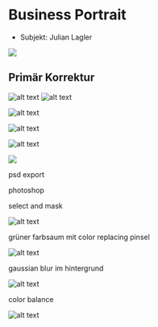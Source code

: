 # Business Portrait

- Subjekt: Julian Lagler

![](image.png)

## Primär Korrektur

![alt text](image-1.png)
![alt text](image-2.png)


![alt text](image-3.png)

![alt text](image-4.png)

![alt text](image-5.png)

![](image-6.png)

psd export


photoshop

select and mask

![alt text](image-8.png)


grüner farbsaum mit color replacing pinsel

![alt text](image-7.png)


gaussian blur im hintergrund

![alt text](image-9.png)

color balance 

![alt text](image-10.png)